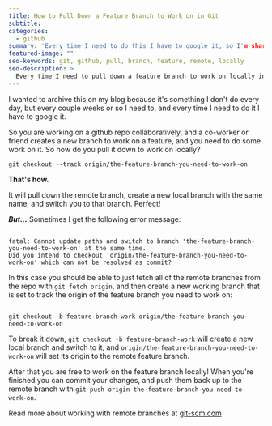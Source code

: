 ```yaml
---
title: How to Pull Down a Feature Branch to Work on in Git
subtitle: 
categories:
  - github
summary: 'Every time I need to do this I have to google it, so I'm sharing the answer, and committing it to memory.'
featured-image: ""
seo-keywords: git, github, pull, branch, feature, remote, locally
seo-description: >
  Every time I need to pull down a feature branch to work on locally in Git I have to google it, so I'm sharing the answer, and committing it to memory.
---
```

<p>I wanted to archive this on my blog because it's something I don't do every day, but every couple weeks or so I need to, and every time I need to do it I have to google it.</p>
<p>So you are working on a github repo collaboratively, and a co-worker or friend creates a new branch to work on a feature, and you need to do some work on it. So how do you pull it down to work on locally?</p>
<pre class="language-markup"><code>git checkout --track origin/the-feature-branch-you-need-to-work-on</code></pre>
<p><strong>That's how.</strong></p>
<p>It will pull down the remote branch, create a new local branch with the same name, and switch you to that branch.
Perfect!</p>
<p><strong><em>But...</em></strong>
Sometimes I get the following error message:</p>
<pre class="language-markup"><code>
fatal: Cannot update paths and switch to branch 'the-feature-branch-you-need-to-work-on' at the same time.
Did you intend to checkout 'origin/the-feature-branch-you-need-to-work-on' which can not be resolved as commit?
</code></pre>
<p>In this case you should be able to just fetch all of the remote branches from the repo with <code class="language-markup">git fetch origin</code>, and then create a new working branch that is set to track the origin of the feature branch you need to work on:</p>
<pre class="language-markup"><code>
git checkout -b feature-branch-work origin/the-feature-branch-you-need-to-work-on
</code></pre>
<p>To break it down, <code class="language-markup">git checkout -b feature-branch-work</code> will create a new local branch and switch to it, and <code class="language-markup">origin/the-feature-branch-you-need-to-work-on</code> will set its origin to the remote feature branch.</p>
<p>After that you are free to work on the feature branch locally! When you're finished you can commit your changes, and push them back up to the remote branch with <code class="language-markup">git push origin the-feature-branch-you-need-to-work-on</code>.</p>
<p>Read more about working with remote branches at <a href="http://git-scm.com/book/ch3-5.html">git-scm.com</a></p>
